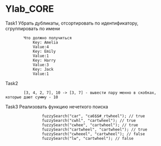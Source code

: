 # Ylab_CORE

Task1
Убрать дубликаты, отсортировать по идентификатору, сгруппировать по имени

            Что должно получиться 
                Key: Amelia
                Value:4
                Key: Emily
                Value:1
                Key: Harry
                Value:3
                Key: Jack
                Value:1



Task2

            [3, 4, 2, 7], 10 -> [3, 7] - вывести пару менно в скобках, которые дают сумму - 10

Task3
Реализовать функцию нечеткого поиска

                    fuzzySearch("car", "ca6$$#_rtwheel"); // true
                    fuzzySearch("cwhl", "cartwheel"); // true
                    fuzzySearch("cwhee", "cartwheel"); // true
                    fuzzySearch("cartwheel", "cartwheel"); // true
                    fuzzySearch("cwheeel", "cartwheel"); // false
                    fuzzySearch("lw", "cartwheel"); // false
       